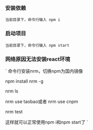 ### 安装依赖 
`
当前目录下，命令行输入
npm i
`
### 启动项目
`
当前目录下，命令行输入
npm start
`

### 网络原因无法安装react环境
`
命令行安装nrm，切换npm为国内镜像

npm install nrm -g

nrm ls 

nrm use taobao或者 nrm use cnpm

nrm test

这样就可以正常使用npm i和npm start了
`
